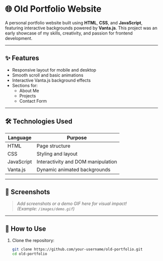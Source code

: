 # 🌐 Old Portfolio Website

A personal portfolio website built using **HTML**, **CSS**, and **JavaScript**, featuring interactive backgrounds powered by **Vanta.js**. This project was an early showcase of my skills, creativity, and passion for frontend development.

---

## ✨ Features

- Responsive layout for mobile and desktop
- Smooth scroll and basic animations
- Interactive Vanta.js background effects
- Sections for:
  - About Me
  - Projects
  - Contact Form

---

## 🛠️ Technologies Used

| Language | Purpose         |
|----------|-----------------|
| HTML     | Page structure  |
| CSS      | Styling and layout |
| JavaScript | Interactivity and DOM manipulation |
| Vanta.js | Dynamic animated backgrounds |

---

## 📸 Screenshots

> _Add screenshots or a demo GIF here for visual impact!_  
> _(Example: `/images/demo.gif`)_

---

## 🚀 How to Use

1. Clone the repository:
   ```bash
   git clone https://github.com/your-username/old-portfolio.git
   cd old-portfolio
